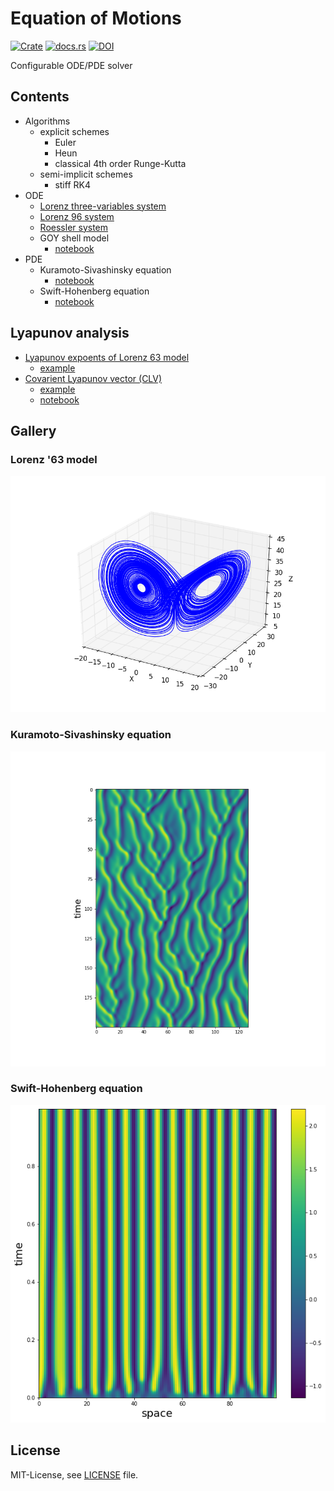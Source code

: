 Equation of Motions
====================
[![Crate](http://meritbadge.herokuapp.com/eom)](https://crates.io/crates/eom)
[![docs.rs](https://docs.rs/eom/badge.svg)](https://docs.rs/eom)
[![DOI](https://zenodo.org/badge/68349467.svg)](https://zenodo.org/badge/latestdoi/68349467)

Configurable ODE/PDE solver

Contents
---------
- Algorithms
  - explicit schemes
    - Euler
    - Heun
    - classical 4th order Runge-Kutta
  - semi-implicit schemes
    - stiff RK4
- ODE
  - [Lorenz three-variables system](https://en.wikipedia.org/wiki/Lorenz_system)
  - [Lorenz 96 system](https://en.wikipedia.org/wiki/Lorenz_96_model)
  - [Roessler system](https://en.wikipedia.org/wiki/R%C3%B6ssler_attractor)
  - GOY shell model
    - [notebook](GOY.ipynb)
- PDE
  - Kuramoto-Sivashinsky equation
    - [notebook](KSE.ipynb)
  - Swift-Hohenberg equation
    - [notebook](SHE.ipynb)

Lyapunov analysis
-----------------
- [Lyapunov expoents of Lorenz 63 model](http://sprott.physics.wisc.edu/chaos/lorenzle.htm)
  - [example](examples/lyapunov.rs)
- [Covarient Lyapunov vector (CLV)](https://arxiv.org/abs/1212.3961)
  - [example](examples/clv.rs) 
  - [notebook](CLV.ipynb)

Gallery
--------

### Lorenz '63 model
![Lorenz63](lorenz63.png)

### Kuramoto-Sivashinsky equation
![KSE](kse.png)

### Swift-Hohenberg equation
![SHE](she.png)

License
-------
MIT-License, see [LICENSE](LICENSE) file.
